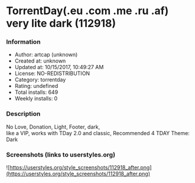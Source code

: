# TorrentDay(.eu .com .me .ru .af) very lite dark (112918)

### Information
- Author: artcap (unknown)
- Created at: unknown
- Updated at: 10/15/2017, 10:49:27 AM
- License: NO-REDISTRIBUTION
- Category: torrentday
- Rating: undefined
- Total installs: 649
- Weekly installs: 0


### Description
No Love, Donation, Light, Footer, dark, <br>
like a VIP, works with TDay 2.0 and classic,
Recommended 4 TDAY Theme: Dark


### Screenshots (links to userstyles.org)
![https://userstyles.org/style_screenshots/112918_after.png](https://userstyles.org/style_screenshots/112918_after.png)


